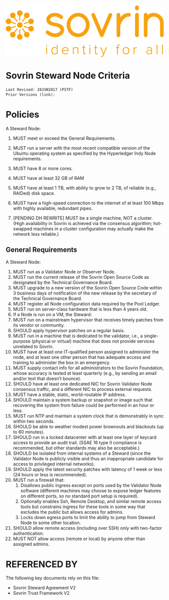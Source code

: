 ![logo](/banner.png)
# Sovrin Steward Node Criteria
```
Last Revised: 28JUN2017 (PSTF)
Prior Versions (link):

```

# Policies

A Steward Node:
1. MUST meet or exceed the General Requirements.
1. MUST run a server with the most recent compatible version of the Ubuntu operating system as specified by the Hyperledger Indy Node requirements.
1. MUST have 8 or more cores.
1. MUST have at least 32 GB of RAM
1. MUST have at least 1 TB, with ability to grow to 2 TB, of reliable (e.g., RAIDed) disk space.
1. MUST have a high-speed connection to the internet of at least 100 Mbps with highly available, redundant pipes.


1. [PENDING DH REWRITE] MUST be a single machine, NOT a cluster. (High availability in Sovrin is achieved via the consensus algorithm; hot-swapped machines in a cluster configuration may actually make the network less reliable.)


## General Requirements
A Steward Node:
1. MUST run as a Validator Node or Observer Node.
2. MUST run the current release of the Sovrin Open Source Code as designated by the Technical Governance Board.
3. MUST upgrade to a new version of the Sovrin Open Source Code within 3 business days of notification of the new release by the secretary of the Technical Governance Board.
4. MUST register all Node configuration data required by the Pool Ledger.
5. MUST run on server-class hardware that is less than 4 years old.
6. If a Node is run on a VM, the Steward:
7. MUST run on a mainstream hypervisor that receives timely patches from its vendor or community.
8. SHOULD apply hypervisor patches on a regular basis.
9. MUST run in a machine that is dedicated to the validator, i.e., a single-purpose (physical or virtual) machine that does not provide services unrelated to Sovrin.
10. MUST have at least one IT-qualified person assigned to administer the node, and at least one other person that has adequate access and training to administer the box in an emergency.
11. MUST supply contact info for all administrators to the Sovrin Foundation, whose accuracy is tested at least quarterly (e.g., by sending an email and/or text that doesn’t bounce).
12. SHOULD have at least one dedicated NIC for Sovrin Validator Node consensus traffic, and a different NIC to process external requests.
13. MUST have a stable, static, world-routable IP address.
14. SHOULD maintain a system backup or snapshot or image such that recovering the system from failure could be performed in an hour or less.
15. MUST run NTP and maintain a system clock that is demonstrably in sync within two seconds.
16. SHOULD be able to weather modest power brownouts and blackouts (up to 60 minutes).
17. SHOULD run in a locked datacenter with at least one layer of keycard access to provide an audit trail. (SSAE 16 type II compliance is recommended, but other standards may also be acceptable.)
18. SHOULD be isolated from internal systems of a Steward (since the Validator Node is publicly visible and thus an inappropriate candidate for access to privileged internal networks).
19. SHOULD apply the latest security patches with latency of 1 week or less (24 hours or less is recommended).
20. MUST run a firewall that:
    1. Disallows public ingress except on ports used by the Validator Node software (different machines may choose to expose ledger features on different ports, so no standard port setup is required).
    2. Optionally enables Ssh, Remote Desktop, and similar remote access tools but constrains ingress for these tools in some way that excludes the public but allows access for admins.
    3. Locks down egress ports to limit the ability to jump from Steward Node to some other location.
21. SHOULD allow remote access (including over SSH) only with two-factor authentication.
22. MUST NOT allow access (remote or local) by anyone other than assigned admins.



# REFERENCED BY

The following key documents rely on this file:

* Sovrin Steward Agreement V2
* Sovrin Trust Framework V2


